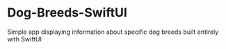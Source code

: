 # Dog-Breeds-SwiftUI
Simple app displaying information about specific dog breeds built entirely with SwiftUI

